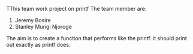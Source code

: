 TThis team work project on printf
The team member are:
1.  Jeremy Bosire
2.  Stanley Murigi Njoroge

The aim is to create a function that performs like the printf.
it should print out exactly as printf does.

